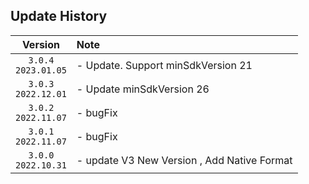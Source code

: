 ## Update History

| Version | Note
|:---:|:---|
| `3.0.4` <br/> `2023.01.05` | - Update. Support minSdkVersion 21 |
| `3.0.3` <br/> `2022.12.01` | - Update minSdkVersion 26 |
| `3.0.2` <br/> `2022.11.07` | - bugFix | 
| `3.0.1` <br/> `2022.11.07` | - bugFix | 
| `3.0.0` <br/> `2022.10.31` | - update V3 New Version , Add Native Format | 